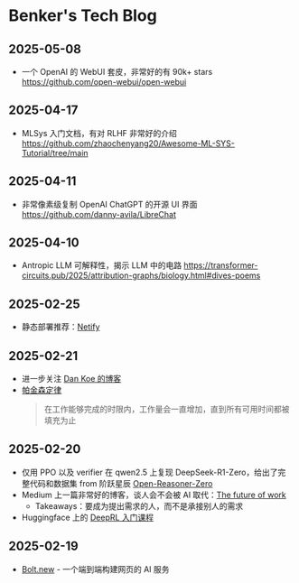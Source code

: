 # Benker's Tech Blog

## 2025-05-08
* 一个 OpenAI 的 WebUI 套皮，非常好的有 90k+ stars https://github.com/open-webui/open-webui

## 2025-04-17
* MLSys 入门文档，有对 RLHF 非常好的介绍 https://github.com/zhaochenyang20/Awesome-ML-SYS-Tutorial/tree/main

## 2025-04-11
* 非常像素级复制 OpenAI ChatGPT 的开源 UI 界面 https://github.com/danny-avila/LibreChat

## 2025-04-10
* Antropic LLM 可解释性，揭示 LLM 中的电路 https://transformer-circuits.pub/2025/attribution-graphs/biology.html#dives-poems

## 2025-02-25
* 静态部署推荐：[Netify](https://www.netlify.com/)

## 2025-02-21
* 进一步关注 [Dan Koe 的博客](https://thedankoe.com/)
* [帕金森定律](https://en.wikipedia.org/wiki/Parkinson%27s_law)
  > 在工作能够完成的时限内，工作量会一直增加，直到所有可用时间都被填充为止

## 2025-02-20
* 仅用 PPO 以及 verifier 在 qwen2.5 上复现 DeepSeek-R1-Zero，给出了完整代码和数据集 from 阶跃星辰 [Open-Reasoner-Zero](https://github.com/Open-Reasoner-Zero/Open-Reasoner-Zero/tree/main)
* Medium 上一篇非常好的博客，谈人会不会被 AI 取代：[The future of work](https://freedium.cfd/https://thedankoe.medium.com/the-future-of-work-avoid-learning-these-skills-2d788081fc1c)
  * Takeaways：要成为提出需求的人，而不是承接别人的需求
* Huggingface 上的 [DeepRL 入门课程](https://huggingface.co/learn/deep-rl-course/unit0/introduction)

## 2025-02-19
* [Bolt.new](https://blot.new) - 一个端到端构建网页的 AI 服务




